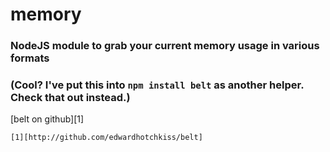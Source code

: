 
# memory

### NodeJS module to grab your current memory usage in various formats

### (Cool? I've put this into `npm install belt` as another helper. Check that out instead.)

[belt on github][1]

	[1][http://github.com/edwardhotchkiss/belt]